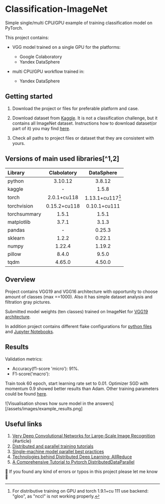 # Classification-ImageNet 

Simple single/multi CPU/GPU example of training classification model on PyTorch.

This project contains: 
  * VGG model trained on a single GPU for the platforms:
    * Google Colaboratory
    * Yandex DataSphere

  * multi CPU/GPU workflow trained in:
    * Yandex DataSphere
## Getting started
1. Download the project or files for preferable platform and case. 

1. Download dataset from [Kaggle](https://www.kaggle.com/competitions/imagenet-object-localization-challenge/data). It is not a classification challenge, but it contains all ImageNet dataset. Instructions how to download dataset(or part of it) you may find [here](https://github.com/Kaggle/kaggle-api).

1. Check all paths to project files or dataset that they are consistent with yours.

## Versions of main used libraries[^1,2]

| Library | Clabolatory | DataSphere |
| :--- | :---: | :---: |
| python | 3.10.12 | 3.8.12 | 
| kaggle | - | 1.5.8 |
| torch | 2.0.1+cu118 | 1.13.1+cu117[^3] |
| torchvision | 0.15.2+cu118 | 0.10.1+cu111 |
| torchsummary | 1.5.1 | 1.5.1 |
| matplotlib | 3.7.1 |  3.1.3 |
| pandas | - | 0.25.3 | 
| sklearn | 1.2.2 | 0.22.1 |
| numpy | 1.22.4 | 1.19.2 |
| pillow | 8.4.0 | 9.5.0 |
| tqdm | 4.65.0 | 4.50.0 |

[^1]: If library version is skipped than it wasn't used for this platform.

[^2]: This list is not include flake8 libraries. This checks was only made to keep code style and not mandatory.

[^3]: For distributive training on GPU and torch 1.9.1+cu 111 use backend: "gloo", as "nccl" is not working properly.

## Overview
  Project contains VGG19 and VGG16 architecture with opportunity to choose amount of classes (max ==1000). Also it has simple dataset analysis and filtration gray pictures.
    
  Submitted model weights (ten classes) trained on ImageNet for [VGG19 architecture](#article).

  In addition project contains different flake configurations for [python files](setup.cfg) and [Jupyter Notebooks](tox.ini).

## Results

Validation metrics:
- Accuracy(f1-score 'micro'):  91%. 
- F1-score('macro'):
 
Train took 60 epoch, start learning rate set to 0.01. Optimizer SGD with momentum 0.9 showed better results than Adam. Other training parameters could be found [here](ColabWorckflow/trainVGGModel.ipynb).

![Visualisation shows how sure model in the answers][/assets/images/example_results.png]


## Useful links

1. [Very Deep Convolutional Networks for Large-Scale Image Recognition](https://arxiv.org/abs/1409.1556) {#article}
1. [Distributed and parallel training tutorials](https://pytorch.org/tutorials/distributed/home.html)
1. [Single-machine model parallel best practices](https://pytorch.org/tutorials/intermediate/model_parallel_tutorial.html)
1. [Technologies behind Distributed Deep Learning: AllReduce](https://tech.preferred.jp/en/blog/technologies-behind-distributed-deep-learning-allreduce/)
1. [A Comprehensive Tutorial to Pytorch DistributedDataParallel](https://medium.com/codex/a-comprehensive-tutorial-to-pytorch-distributeddataparallel-1f4b42bb1b51)


:lady_beetle: If you found any kind of errors or typos in this project please let me know :hugs: